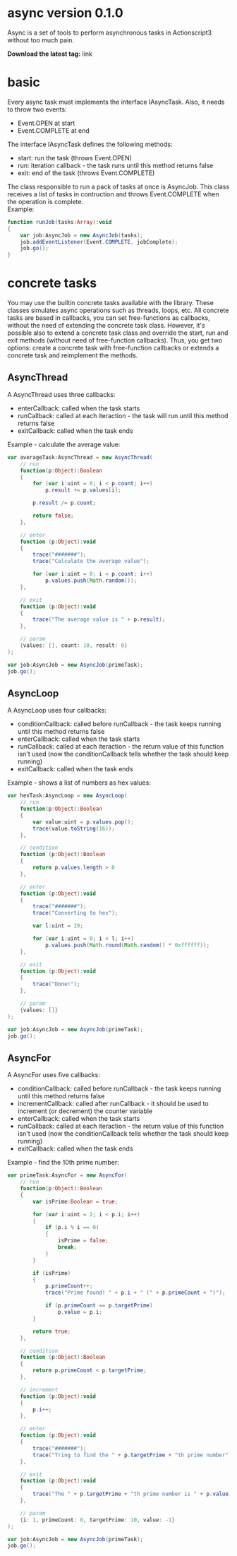 # async version 0.1.0
Async is a set of tools to perform asynchronous tasks in Actionscript3 without too much pain.

**Download the latest tag:** link

# basic
Every async task must implements the interface IAsyncTask. Also, it needs to throw two events:
* Event.OPEN at start
* Event.COMPLETE at end

The interface IAsyncTask defines the following methods:
* start: run the task (throws Event.OPEN)
* run: iteration callback - the task runs until this method returns false
* exit: end of the task (throws Event.COMPLETE)

The class responsible to run a pack of tasks at once is AsyncJob. This class receives a list of tasks in contruction and throws Event.COMPLETE when the operation is complete.<br>
Example:
```actionscript
function runJob(tasks:Array):void
{
	var job:AsyncJob = new AsyncJob(tasks);
	job.addEventListener(Event.COMPLETE, jobComplete);
	job.go();
}
```

# concrete tasks
You may use the builtin concrete tasks available with the library. These classes simulates async operations such as threads, loops, etc.
All concrete tasks are based in callbacks, you can set free-functions as callbacks, without the need of extending the concrete task class.
However, it's possible also to extend a concrete task class and override the start, run and exit methods (without need of free-function callbacks).
Thus, you get two options: create a concrete task with free-function callbacks or extends a concrete task and reimplement the methods.

## AsyncThread
A AsyncThread uses three callbacks:
* enterCallback: called when the task starts
* runCallback: called at each iteraction - the task will run until this method returns false
* exitCallback: called when the task ends

Example - calculate the average value:
```actionscript
var averageTask:AsyncThread = new AsyncThread(
	// run
	function(p:Object):Boolean
	{
		for (var i:uint = 0; i < p.count; i++)
			p.result += p.values[i];

		p.result /= p.count;

		return false;
	},

	// enter
	function (p:Object):void
	{
		trace("#######");
		trace("Calculate the average value");

		for (var i:uint = 0; i < p.count; i++)
			p.values.push(Math.random());
	},

	// exit
	function (p:Object):void
	{
		trace("The average value is " + p.result);
	},

	// param
	{values: [], count: 10, result: 0}
);

var job:AsyncJob = new AsyncJob(primeTask);
job.go();
```

## AsyncLoop
A AsyncLoop uses four callbacks:
* conditionCallback: called before runCallback - the task keeps running until this method returns false
* enterCallback: called when the task starts
* runCallback: called at each iteraction - the return value of this function isn't used (now the conditionCallback tells whether the task should keep running)
* exitCallback: called when the task ends

Example - shows a list of numbers as hex values:
```actionscript
var hexTask:AsyncLoop = new AsyncLoop(
	// run
	function(p:Object):Boolean
	{
		var value:uint = p.values.pop();
		trace(value.toString(16));
	},

	// condition
	function (p:Object):Boolean
	{
		return p.values.length > 0
	},

	// enter
	function (p:Object):void
	{
		trace("#######");
		trace("Converting to hex");

		var l:uint = 20;

		for (var i:uint = 0; i < l; i++)
			p.values.push(Math.round(Math.random() * 0xffffff));
	},

	// exit
	function (p:Object):void
	{
		trace("Done!");
	},

	// param
	{values: []}
);

var job:AsyncJob = new AsyncJob(primeTask);
job.go();
```

## AsyncFor
A AsyncFor uses five callbacks:
* conditionCallback: called before runCallback - the task keeps running until this method returns false
* incrementCallback: called after runCallback - it should be used to increment (or decrement) the counter variable
* enterCallback: called when the task starts
* runCallback: called at each iteraction - the return value of this function isn't used (now the conditionCallback tells whether the task should keep running)
* exitCallback: called when the task ends

Example - find the 10th prime number:
```actionscript
var primeTask:AsyncFor = new AsyncFor(
	// run
	function(p:Object):Boolean
	{
		var isPrime:Boolean = true;

		for (var i:uint = 2; i < p.i; i++)
		{
			if (p.i % i == 0)
			{
				isPrime = false;
				break;
			}
		}

		if (isPrime)
		{
			p.primeCount++;
			trace("Prime found! " + p.i + " (" + p.primeCount + ")");

			if (p.primeCount == p.targetPrime)
				p.value = p.i;
		}

		return true;
	},

	// condition
	function (p:Object):Boolean
	{
		return p.primeCount < p.targetPrime;
	},

	// increment
	function (p:Object):void
	{
		p.i++;
	},

	// enter
	function (p:Object):void
	{
		trace("#######");
		trace("Tring to find the " + p.targetPrime + "th prime number");
	},

	// exit
	function (p:Object):void
	{
		trace("The " + p.targetPrime + "th prime number is " + p.value);
	},

	// param
	{i: 1, primeCount: 0, targetPrime: 10, value: -1}
);

var job:AsyncJob = new AsyncJob(primeTask);
job.go();
```